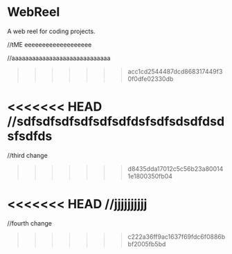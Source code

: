 # WebReel
A web reel for coding projects.


//tME eeeeeeeeeeeeeeeeeee


//aaaaaaaaaaaaaaaaaaaaaaaaaaaaa
>>>>>>> acc1cd2544487dcd868317449f30f0dfe02330db

<<<<<<< HEAD
//sdfsdfsdfsdfsdfsdfdsfsdfsdsdfdsdsfsdfds
=======
//third change
>>>>>>> d8435dda17012c5c56b23a800141e1800350fb04

<<<<<<< HEAD
//jjjjjjjjjj
=======
//fourth change
>>>>>>> c222a36ff9ac1637f69fdc6f0886bbf2005fb5bd
